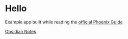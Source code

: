 # Hello

Example app built while reading the [official Phoenix Guide](https://hexdocs.pm/phoenix/directory_structure.html#content)

[Obsidian Notes](obsidian://open?vault=ObsidianNotes&file=110%20Web%20Development%2FPhoenix-Elixir%2FOfficial%20Guide%2F000%20Index%20--%20Phoenix.md)

